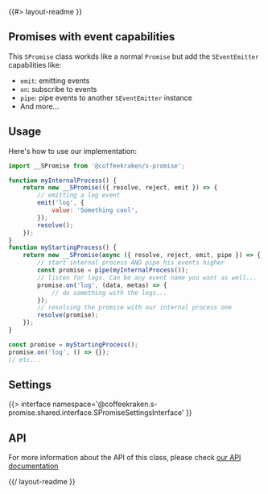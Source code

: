 <!--
/**
 * @name            README
 * @namespace       doc
 * @type            Markdown
 * @platform        md
 * @status          stable
 * @menu            Documentation           /doc/readme
 *
 * @since           2.0.0
 * @author    Olivier Bossel <olivier.bossel@gmail.com> (https://coffeekraken.io)
 */
-->

{{#> layout-readme }}

## Promises with event capabilities

This `SPromise` class workds like a normal `Promise` but add the `SEventEmitter` capabilities like:

-   `emit`: emitting events
-   `on`: subscribe to events
-   `pipe`: pipe events to another `SEventEmitter` instance
-   And more...

## Usage

Here's how to use our implementation:

```js
import __SPromise from '@coffeekraken/s-promise';

function myInternalProcess() {
    return new __SPromise(({ resolve, reject, emit }) => {
        // emitting a log event
        emit('log', {
            value: 'Something cool',
        });
        resolve();
    });
}
function myStartingProcess() {
    return new __SPromise(async ({ resolve, reject, emit, pipe }) => {
        // start internal process AND pipe his events higher
        const promise = pipe(myInternalProcess());
        // listen for logs. Can be any event name you want as well...
        promise.on('log', (data, metas) => {
            // do something with the logs...
        });
        // resolving the promise with our internal process one
        resolve(promise);
    });
}

const promise = myStartingProcess();
promise.on('log', () => {});
// etc...
```

## Settings

{{> interface namespace='@coffeekraken.s-promise.shared.interface.SPromiseSettingsInterface' }}

## API

For more information about the API of this class, please check [our API documentation](/api/@coffeekraken.s-promise.shared.SPromise)

{{/ layout-readme }}
